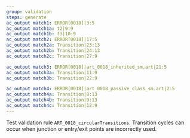 ```yaml
---
group: validation
steps: generate
ac_output match1: ERROR[0018]|3:5
ac_output match1a: t2|9:9
ac_output match1b: t3|10:9
ac_output match2: ERROR[0018]|17:5
ac_output match2a: Transition|23:13
ac_output match2b: Transition|24:13
ac_output match2c: Transition|27:9

ac_output match3: ERROR[0018]|art_0018_inherited_sm.art|21:5
ac_output match3a: Transition|11:9
ac_output match3b: Transition|22:9

ac_output match4: ERROR[0018]|art_0018_passive_class_sm.art|2:5
ac_output match4a: Transition|8:13
ac_output match4b: Transition|9:13
ac_output match4c: Transition|12:9
---
```

Test validation rule `ART_0018_circularTransitions`. Transition cycles can occur when junction or entry/exit points are incorrectly used.
